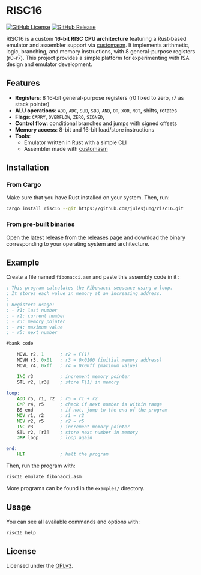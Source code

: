 # RISC16

[![GitHub License](https://img.shields.io/github/license/julesjung/risc16)](https://github.com/julesjung/risc16/blob/main/LICENSE.txt)
[![GitHub Release](https://img.shields.io/github/v/release/julesjung/risc16?include_prereleases)](https://github.com/julesjung/risc16/releases)

RISC16 is a custom **16-bit RISC CPU architecture** featuring a Rust-based emulator and assembler support via [customasm](https://github.com/hlorenzi/customasm).
It implements arithmetic, logic, branching, and memory instructions, with 8 general-purpose registers (r0-r7).
This project provides a simple platform for experimenting with ISA design and emulator development.

## Features

- **Registers**: 8 16-bit general-purpose registers (r0 fixed to zero, r7 as stack pointer)
- **ALU operations**: `ADD`, `ADC`, `SUB`, `SBB`, `AND`, `OR`, `XOR`, `NOT`, shifts, rotates
- **Flags**: `CARRY`, `OVERFLOW`, `ZERO`, `SIGNED`, 
- **Control flow**: conditional branches and jumps with signed offsets
- **Memory access**: 8-bit and 16-bit load/store instructions
- **Tools**:
    - Emulator written in Rust with a simple CLI
    - Assembler made with [customasm](https://github.com/hlorenzi/customasm)

## Installation

### From Cargo

Make sure that you have Rust installed on your system. Then, run:

```sh
cargo install risc16 --git https://github.com/julesjung/risc16.git
```

### From pre-built binaries

Open the latest release from [the releases page](https://github.com/julesjung/risc16/releases) and download the binary corresponding to your operating system and architecture.

## Example

Create a file named `fibonacci.asm` and paste this assembly code in it :

```asm
; This program calculates the Fibonacci sequence using a loop.
; It stores each value in memory at an increasing address.
;
; Registers usage:
; - r1: last number
; - r2: current number
; - r3: memory pointer
; - r4: maximum value
; - r5: next number

#bank code

    MOVL r2, 1      ; r2 = F(1)
    MOVH r3, 0x01   ; r3 = 0x0100 (initial memory address)
    MOVL r4, 0xff   ; r4 = 0x00ff (maximum value)

    INC r3          ; increment memory pointer
    STL r2, [r3]    ; store F(1) in memory
    
loop:
    ADD r5, r1, r2  ; r5 = r1 + r2
    CMP r4, r5      ; check if next number is within range
    BS end          ; if not, jump to the end of the program
    MOV r1, r2      ; r1 = r2
    MOV r2, r5      ; r2 = r5
    INC r3          ; increment memory pointer
    STL r2, [r3]    ; store next number in memory
    JMP loop        ; loop again

end:
    HLT             ; halt the program
```

Then, run the program with:

```sh
risc16 emulate fibonacci.asm
```

More programs can be found in the `examples/` directory.

## Usage

You can see all available commands and options with:

```sh
risc16 help
```

## License

Licensed under the [GPLv3](https://github.com/julesjung/risc16/blob/main/LICENSE.txt).